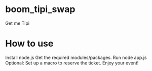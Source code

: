 # boom_tipi_swap
Get me Tipi

# How to use
Install node.js
Get the required modules/packages.
Run node app.js
Optional: Set up a macro to reserve the ticket.
Enjoy your event!
